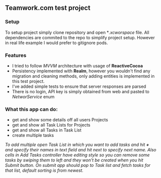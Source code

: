 ## Teamwork.com test project
### Setup
To setup project simply clone repository and open **.xcworspace* file. All dependencies are commited to the repo to simplify project setup. However in real life example I would prefer to gitignore pods.

### Features

* I tried to follow *MVVM* architecture with usage of **ReactiveCocoa**
* Persistency implemented with **Realm**, however you wouldn't find any migration and cleaning methods, only adding entities is implemented in this test project.
* I've added simple tests to ensure that server responses are parsed
* There is no login, API key is simply obtained from web and pasted to *NetworService* enum

### What this app can do:

* get and show some details off all users Projects
* get and show all Task Lists for Projects
* get and show all Tasks in Task List
* create multiple tasks 

*To add multiple open Task List in which you want to add tasks and hit **+** and  specify their names in text field and hit next to specify next name. Also cells in *Add Tasks* controller have editing style so you can remove some tasks by swiping them to left and they won't be created when you hit *Submit* button. On submit app should pop to Task list and fetch tasks for that list, default sorting is from newest.*

